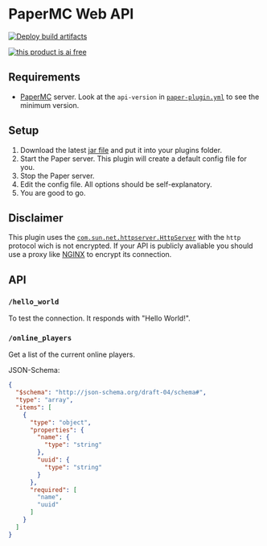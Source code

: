# PaperMC Web API

[![Deploy build artifacts](https://github.com/Frank-Mayer/papermc-web-api/actions/workflows/deploy.yml/badge.svg)](https://github.com/Frank-Mayer/papermc-web-api/actions/workflows/deploy.yml)

[![this product is ai free](https://this-product-is-ai-free.github.io/badge.svg)](https://this-product-is-ai-free.github.io)

## Requirements

- [PaperMC](https://papermc.io/) server. Look at the `api-version` in [`paper-plugin.yml`](https://github.com/Frank-Mayer/papermc-web-api/blob/main/src/main/resources/paper-plugin.yml) to see the minimum version.

## Setup

1. Download the latest [jar file](https://frank-mayer.github.io/papermc-web-api/papermc-web-api-1.0.jar) and put it into your plugins folder.
1. Start the Paper server. This plugin will create a default config file for you.
1. Stop the Paper server.
1. Edit the config file. All options should be self-explanatory.
1. You are good to go.

## Disclaimer

This plugin uses the [`com.sun.net.httpserver.HttpServer`](https://docs.oracle.com/javase/8/docs/jre/api/net/httpserver/spec/com/sun/net/httpserver/HttpServer.html) with the `http` protocol wich is not encrypted.
If your API is publicly avaliable you should use a proxy like [NGINX](https://www.nginx.com/) to encrypt its connection.

## API

### `/hello_world`

To test the connection. It responds with "Hello World!".

### `/online_players`

Get a list of the current online players.

JSON-Schema:

```json
{
  "$schema": "http://json-schema.org/draft-04/schema#",
  "type": "array",
  "items": [
    {
      "type": "object",
      "properties": {
        "name": {
          "type": "string"
        },
        "uuid": {
          "type": "string"
        }
      },
      "required": [
        "name",
        "uuid"
      ]
    }
  ]
}
```
